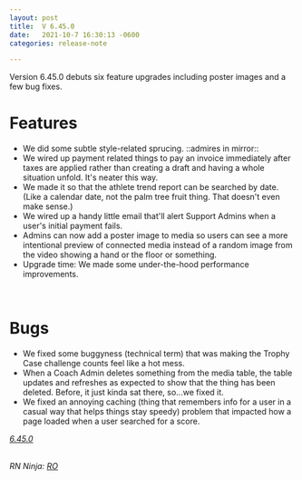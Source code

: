 ```yaml
---
layout: post
title:  V 6.45.0
date:   2021-10-7 16:30:13 -0600
categories: release-note

---
```

Version 6.45.0 debuts six feature upgrades including poster images and a few bug fixes.

# Features

- We did some subtle style-related sprucing. ::admires in mirror::
- We wired up payment related things to pay an invoice immediately after taxes are applied rather than creating a draft and having a whole situation unfold. It's neater this way. 
- We made it so that the athlete trend report can be searched by date. (Like a calendar date, not the palm tree fruit thing. That doesn't even make sense.)
- We wired up a handy little email that'll alert Support Admins when a user's initial payment fails. 
- Admins can now add a poster image to media so users can see a more intentional preview of connected media instead of a random image from the video showing a hand or the floor or something. 
- Upgrade time: We made some under-the-hood performance improvements. 
<br/>

# Bugs
- We fixed some buggyness (technical term) that was making the Trophy Case challenge counts feel like a hot mess.
- When a Coach Admin deletes something from the media table, the table updates and refreshes as expected to show that the thing has been deleted. Before, it just kinda sat there, so...we fixed it.
- We fixed an annoying caching (thing that remembers info for a user in a casual way that helps things stay speedy) problem that impacted how a page loaded when a user searched for a score.


*[6.45.0](https://github.com/streetparking/my-streetparking/releases/tag/v6.45.0)*
<br/>
<br/>

_RN Ninja: [RO](https://github.com/robyanna)_
 
 
 